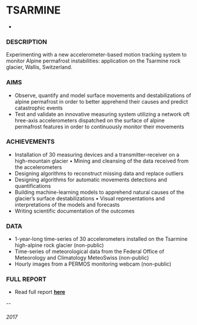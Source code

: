 # TSARMINE

-

### DESCRIPTION

Experimenting with a new accelerometer-based motion tracking system to monitor Alpine permafrost instabilities: application on the Tsarmine rock glacier, Wallis, Switzerland.


### AIMS

* Observe, quantify and model surface movements and destabilizations of alpine permafrost in order to better apprehend their causes and predict catastrophic events
* Test and validate an innovative measuring system utilizing a network oft hree-axis accelerometers dispatched on the surface of alpine permafrost features in order to continuously monitor their movements

### ACHIEVEMENTS

* Installation of 30 measuring devices and a transmitter-receiver on a high-mountain glacier • Mining and cleansing of the data received from the accelerometers
* Designing algorithms to reconstruct missing data and replace outliers
* Designing algorithms for automatic movements detections and quantifications
* Building machine-learning models to apprehend natural causes of the glacier’s surface destabilizations • Visual representations and interpretations of the models and forecasts
* Writing scientific documentation of the outcomes

### DATA

* 1-year-long time-series of 30 accelerometers installed on the Tsarmine high-alpine rock glacier (non-public)
* Time-series of meteorological data from the Federal Office of Meteorology and Climatology MeteoSwiss (non-public)
* Hourly images from a PERMOS monitoring webcam (non-public)
  
### FULL REPORT

- Read full report [__here__](http://bit.ly/2uZT5Aj)

--

###### 2017
